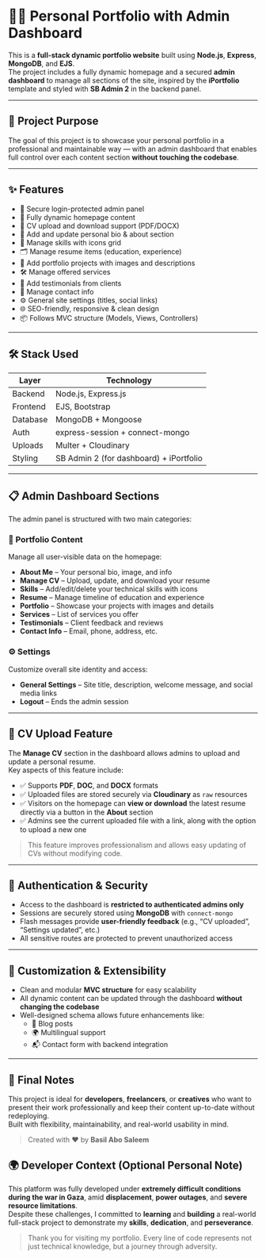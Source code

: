 # 🧑‍💻 Personal Portfolio with Admin Dashboard

This is a **full-stack dynamic portfolio website** built using **Node.js**, **Express**, **MongoDB**, and **EJS**.  
The project includes a fully dynamic homepage and a secured **admin dashboard** to manage all sections of the site, inspired by the **iPortfolio** template and styled with **SB Admin 2** in the backend panel.

---

## 🚀 Project Purpose

The goal of this project is to showcase your personal portfolio in a professional and maintainable way — with an admin dashboard that enables full control over each content section **without touching the codebase**.

---

## ✨ Features

- 🔐 Secure login-protected admin panel  
- 🎯 Fully dynamic homepage content  
- 📁 CV upload and download support (PDF/DOCX)  
- 🧑 Add and update personal bio & about section  
- 🧠 Manage skills with icons grid  
- 🗂️ Manage resume items (education, experience)  
- 🎨 Add portfolio projects with images and descriptions  
- 🛠️ Manage offered services  
- 💬 Add testimonials from clients  
- 📩 Manage contact info  
- ⚙️ General site settings (titles, social links)  
- 🌐 SEO-friendly, responsive & clean design  
- 📦 Follows MVC structure (Models, Views, Controllers)  

---

## 🛠️ Stack Used

| Layer       | Technology                              |
|-------------|------------------------------------------|
| Backend     | Node.js, Express.js                     |
| Frontend    | EJS, Bootstrap                          |
| Database    | MongoDB + Mongoose                      |
| Auth        | express-session + connect-mongo         |
| Uploads     | Multer + Cloudinary                     |
| Styling     | SB Admin 2 (for dashboard) + iPortfolio |

---

## 📋 Admin Dashboard Sections

The admin panel is structured with two main categories:

### 📂 Portfolio Content

Manage all user-visible data on the homepage:

- **About Me** – Your personal bio, image, and info  
- **Manage CV** – Upload, update, and download your resume  
- **Skills** – Add/edit/delete your technical skills with icons  
- **Resume** – Manage timeline of education and experience  
- **Portfolio** – Showcase your projects with images and details  
- **Services** – List of services you offer  
- **Testimonials** – Client feedback and reviews  
- **Contact Info** – Email, phone, address, etc.  

### ⚙️ Settings

Customize overall site identity and access:

- **General Settings** – Site title, description, welcome message, and social media links  
- **Logout** – Ends the admin session  

---

## 🧾 CV Upload Feature

The **Manage CV** section in the dashboard allows admins to upload and update a personal resume.  
Key aspects of this feature include:

- ✅ Supports **PDF**, **DOC**, and **DOCX** formats  
- ✅ Uploaded files are stored securely via **Cloudinary** as `raw` resources  
- ✅ Visitors on the homepage can **view or download** the latest resume directly via a button in the **About** section  
- ✅ Admins see the current uploaded file with a link, along with the option to upload a new one  

> This feature improves professionalism and allows easy updating of CVs without modifying code.

---

## 🔐 Authentication & Security

- Access to the dashboard is **restricted to authenticated admins only**  
- Sessions are securely stored using **MongoDB** with `connect-mongo`  
- Flash messages provide **user-friendly feedback** (e.g., “CV uploaded”, “Settings updated”, etc.)  
- All sensitive routes are protected to prevent unauthorized access  

---

## 🧠 Customization & Extensibility

- Clean and modular **MVC structure** for easy scalability  
- All dynamic content can be updated through the dashboard **without changing the codebase**  
- Well-designed schema allows future enhancements like:
  - 📝 Blog posts
  - 🌍 Multilingual support
  - 📬 Contact form with backend integration

---

## 📣 Final Notes

This project is ideal for **developers**, **freelancers**, or **creatives** who want to present their work professionally and keep their content up-to-date without redeploying.  
Built with flexibility, maintainability, and real-world usability in mind.

> Created with ❤️ by **Basil Abo Saleem**

## 🌍 Developer Context (Optional Personal Note)

This platform was fully developed under **extremely difficult conditions during the war in Gaza**, amid **displacement**, **power outages**, and **severe resource limitations**.  
Despite these challenges, I committed to **learning** and **building** a real-world full-stack project to demonstrate my **skills**, **dedication**, and **perseverance**.

> Thank you for visiting my portfolio. Every line of code represents not just technical knowledge, but a journey through adversity.
